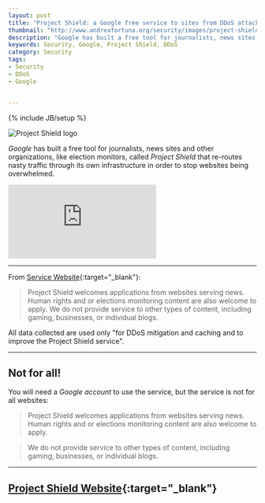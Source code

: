 ```yaml
---
layout: post
title: "Project Shield: a Google free service to sites from DDoS attacks"
thumbnail: "http://www.andreafortuna.org/security/images/project-shield.png"
description: "Google has built a free tool for journalists, news sites and other organizations, like election monitors, called Project Shield that re-routes nasty traffic through its own infrastructure in order to stop websites being overwhelmed."
keywords: Security, Google, Project Shield, DDoS
category: Security
tags: 
- Security
- DDoS
- Google


---
```

{% include JB/setup %}

![Project Shield logo](http://www.andreafortuna.org/security/images/project-shield.png)

*Google* has built a free tool for journalists, news sites and other organizations, like election monitors, called *Project Shield* that re-routes nasty traffic through its own infrastructure in order to stop websites being overwhelmed.

<div class="video-container">
<iframe src="https://www.youtube.com/embed/YZqiF5Duh0U" frameborder="0" allowfullscreen></iframe>
</div>

<hr/>

From [Service Website](https://projectshield.withgoogle.com/public/){:target="_blank"}:

>Project Shield welcomes applications from websites serving news. Human rights and or elections monitoring content are also welcome to apply. We do not provide service to other types of content, including gaming, businesses, or individual blogs. 

All data collected are used only "for DDoS mitigation and caching and to improve the Project Shield service".

<hr/>

Not for all!
--

You will need a *Google account* to use the service, but the service is not for all  websites:

>Project Shield welcomes applications from websites serving news. Human rights and or elections monitoring content are also welcome to apply. 

>We do not provide service to other types of content, including gaming, businesses, or individual blogs. 
<hr/>

[Project Shield Website](https://projectshield.withgoogle.com/public/){:target="_blank"}
--